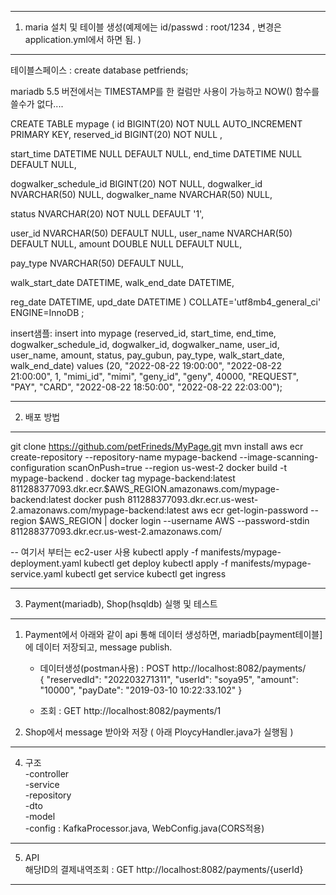 ---------------------------------------------------
1. maria 설치 및 테이블 생성(예제에는 id/passwd : root/1234 , 변경은 application.yml에서 하면 됨. )
---------------------------------------------------
테이블스페이스 : create database petfriends;

mariadb 5.5 버전에서는 TIMESTAMP를 한 컬럼만 사용이 가능하고 NOW() 함수를 쓸수가 없다.... 

CREATE TABLE mypage (
id BIGINT(20) NOT NULL AUTO_INCREMENT PRIMARY KEY,
reserved_id BIGINT(20) NOT NULL ,

start_time DATETIME NULL DEFAULT NULL,
end_time DATETIME NULL DEFAULT NULL,

dogwalker_schedule_id BIGINT(20) NOT NULL,
dogwalker_id NVARCHAR(50) NULL,
dogwalker_name NVARCHAR(50) NULL,

status NVARCHAR(20) NOT NULL DEFAULT '1',

user_id NVARCHAR(50) DEFAULT NULL,
user_name NVARCHAR(50) DEFAULT NULL,
amount DOUBLE NULL DEFAULT NULL,

pay_type NVARCHAR(50) DEFAULT NULL,

walk_start_date DATETIME,
walk_end_date DATETIME,

reg_date DATETIME,
upd_date DATETIME
) COLLATE='utf8mb4_general_ci' ENGINE=InnoDB ;
 
insert샘플:
insert into mypage (reserved_id, start_time, end_time, dogwalker_schedule_id, dogwalker_id, dogwalker_name, user_id, user_name, amount, status, pay_gubun, pay_type, walk_start_date, walk_end_date) 
values (20, "2022-08-22 19:00:00", "2022-08-22 21:00:00", 1, "mimi_id", "mimi", "geny_id", "geny",  40000, "REQUEST", "PAY", "CARD", "2022-08-22 18:50:00", "2022-08-22 22:03:00");


---------------------------------------------------  
2. 배포 방법
---------------------------------------------------  
git clone https://github.com/petFrineds/MyPage.git
mvn install
aws ecr create-repository --repository-name mypage-backend --image-scanning-configuration scanOnPush=true --region us-west-2
docker build -t mypage-backend .
docker tag mypage-backend:latest 811288377093.dkr.ecr.$AWS_REGION.amazonaws.com/mypage-backend:latest
docker push 811288377093.dkr.ecr.us-west-2.amazonaws.com/mypage-backend:latest
aws ecr get-login-password --region $AWS_REGION | docker login --username AWS --password-stdin 811288377093.dkr.ecr.us-west-2.amazonaws.com/

-- 여기서 부터는 ec2-user 사용
kubectl apply -f manifests/mypage-deployment.yaml
kubectl get deploy
kubectl apply -f manifests/mypage-service.yaml
kubectl get service
kubectl get ingress

--------------------------------------------------  
3. Payment(mariadb), Shop(hsqldb) 실행 및 테스트  
--------------------------------------------------  
1) Payment에서 아래와 같이 api 통해 데이터 생성하면, mariadb[payment테이블]에 데이터 저장되고, message publish.  
    - 데이터생성(postman사용) : POST http://localhost:8082/payments/   
                              { "reservedId": "202203271311", "userId": "soya95", "amount": "10000", "payDate": "2019-03-10 10:22:33.102" }  

    - 조회 : GET http://localhost:8082/payments/1  

3) Shop에서 message 받아와 저장 ( 아래 PloycyHandler.java가 실행됨 )  

--------------------------------------------------  
4. 구조   
   -controller  
   -service  
   -repository  
   -dto  
   -model  
   -config : KafkaProcessor.java, WebConfig.java(CORS적용)  
--------------------------------------------------  
5. API  
   해당ID의 결제내역조회 : GET http://localhost:8082/payments/{userId}   
--------------------------------------------------  
